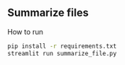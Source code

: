 ## Summarize files
How to run

```bash
pip install -r requirements.txt
streamlit run summarize_file.py
```